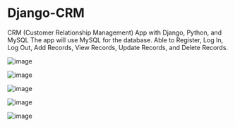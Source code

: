 # Django-CRM

CRM (Customer Relationship Management) App with Django, Python, and MySQL
The app will use MySQL for the database.  Able to Register, Log In, Log Out, Add Records, View Records, Update Records, and Delete Records. 

![image](https://github.com/jroberts2124/Django-CRM/assets/61176037/768da251-fa4a-4261-95ac-90d7962df9dc)

![image](https://github.com/jroberts2124/Django-CRM/assets/61176037/9ea303bd-d594-4e77-84a5-b624c89658eb)


![image](https://github.com/jroberts2124/Django-CRM/assets/61176037/6e7cfd9f-a5ca-44d4-9a24-b02313b37b72)

![image](https://github.com/jroberts2124/Django-CRM/assets/61176037/1f7912fa-5acd-49f3-92bd-c1a010b0ec1b)

![image](https://github.com/jroberts2124/Django-CRM/assets/61176037/24574d08-225e-4fec-91a5-4497d7bf0cbd)


